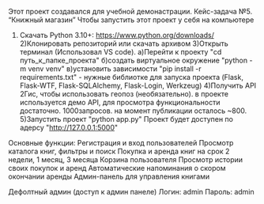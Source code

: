 Этот проект создавался для учебной демонастрации. Кейс-задача №5. “Книжный магазин” 
Чтобы запустить этот проект у себя на компьютере
1) Скачать Python 3.10+:
  https://www.python.org/downloads/
2)Клонировать репозиторий или скачать архивом
3)Открыть терминал (Использовал VS code).
  а)Перейти к проекту  "cd путь_к_папке_проекта"
  б)создать виртуальное окружение "python -m venv venv"
  в)установить зависимости "pip install -r requirements.txt" - нужные библиотке для запуска проекта (Flask, Flask-WTF, Flask-SQLAlchemy, Flask-Login, Werkzeug)
4)Получить API 2Гис, чтобы использовать геопоз (необязательно). в проекте используется демо API, для просмотра функциональности достаточно. 1000запросов. на момент публикации осталось ~800.
5)Запустить проект "python app.py"
Проект будет доступен по адерсу "http://127.0.0.1:5000"

Основные функции:
Регистрация и вход пользователей
Просмотр каталога книг, фильтры и поиск
Покупка и аренда книг на срок 2 недели, 1 месяц, 3 месяца
Корзина пользователя
Просмотр истории своих покупок и аренд
Автоматические напоминания о скором окончании аренды
Админ-панель для управления книгами

Дефолтный админ (доступ к админ панеле)
Логин: admin
Пароль: admin
